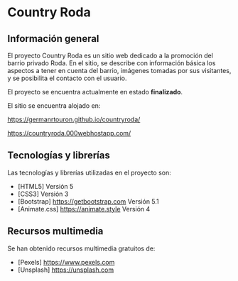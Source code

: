 # Country Roda
## Información general
El proyecto Country Roda es un sitio web dedicado a la promoción del barrio privado Roda. En el sitio, se describe con información básica los aspectos a tener en cuenta del barrio, imágenes tomadas por sus visitantes, y se posibilita el contacto con el usuario.

El proyecto se encuentra actualmente en estado **finalizado**.

El sitio se encuentra alojado en:

https://germanrtouron.github.io/countryroda/

https://countryroda.000webhostapp.com/

## Tecnologías y librerías
Las tecnologías y librerías utilizadas en el proyecto son:
* [HTML5] Versión 5
* [CSS3] Versión 3
* [Bootstrap] https://getbootstrap.com Versión 5.1
* [Animate.css] https://animate.style Versión 4

## Recursos multimedia
Se han obtenido recursos multimedia gratuitos de:
* [Pexels] https://www.pexels.com
* [Unsplash] https://unsplash.com
